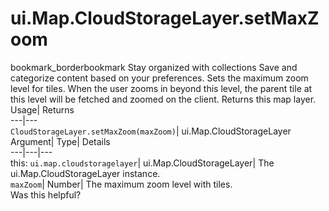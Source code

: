  
#  ui.Map.CloudStorageLayer.setMaxZoom 
bookmark_borderbookmark Stay organized with collections  Save and categorize content based on your preferences.
Sets the maximum zoom level for tiles. When the user zooms in beyond this level, the parent tile at this level will be fetched and zoomed on the client. 
Returns this map layer.
Usage| Returns  
---|---  
`CloudStorageLayer.setMaxZoom(maxZoom)`| ui.Map.CloudStorageLayer  
Argument| Type| Details  
---|---|---  
this: `ui.map.cloudstoragelayer`| ui.Map.CloudStorageLayer| The ui.Map.CloudStorageLayer instance.  
`maxZoom`| Number| The maximum zoom level with tiles.  
Was this helpful?
